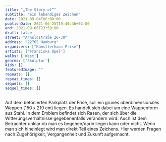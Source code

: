 ```yaml
---
title: "„The Story of“"
subtitle: "ein lebendiges Zeichen"
date: 2021-09-04T00:00:00
publishDate: 2021-06-25T19:40:36+02:00
end: 2021-09-06T23:59:00
draft: false
street: "Arnoldstraße 26-30"
address: "22765 Hamburg"
organizers: ["Künstlerhaus Frise"]
artists: ['Franziska Opel']
walks: ['West']
genres: ['Skulptur']
kids: []
featuredImage: ""
repeats: []
repeat_times: []
sequels: []
sequel_times: []
---
```


Auf dem betonierten Parkplatz der Frise, soll ein grünes überdimensionales Wappen (150 x 210 cm) liegen. Es handelt sich dabei um eine Wappenform aus Stahl. In dem Emblem befindet sich Rasen, der sich über die Witterungsverhältnisse gegebenenfalls verändern wird. Auch ist dem Betrachter unklar ob man es begehen/darin liegen kann oder nicht. Wenn man sich hineinlegt wird man direkt Teil eines Zeichens. Hier werden Fragen nach Zugehörigkeit, Vergangenheit und Zukunft aufgemacht. 